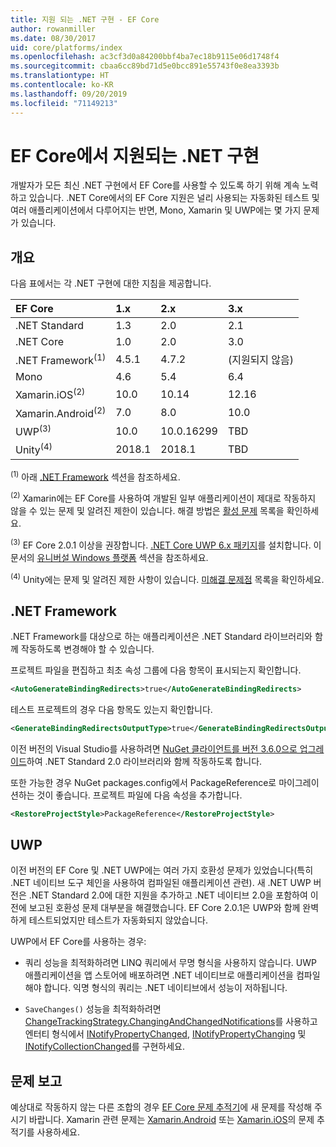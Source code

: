 ```yaml
---
title: 지원 되는 .NET 구현 - EF Core
author: rowanmiller
ms.date: 08/30/2017
uid: core/platforms/index
ms.openlocfilehash: ac3cf3d0a84200bbf4ba7ec18b9115e06d1748f4
ms.sourcegitcommit: cbaa6cc89bd71d5e0bcc891e55743f0e8ea3393b
ms.translationtype: HT
ms.contentlocale: ko-KR
ms.lasthandoff: 09/20/2019
ms.locfileid: "71149213"
---
```

# <a name="net-implementations-supported-by-ef-core"></a>EF Core에서 지원되는 .NET 구현

개발자가 모든 최신 .NET 구현에서 EF Core를 사용할 수 있도록 하기 위해 계속 노력하고 있습니다. .NET Core에서의 EF Core 지원은 널리 사용되는 자동화된 테스트 및 여러 애플리케이션에서 다루어지는 반면, Mono, Xamarin 및 UWP에는 몇 가지 문제가 있습니다.

## <a name="overview"></a>개요

다음 표에서는 각 .NET 구현에 대한 지침을 제공합니다.

| EF Core                       | 1.x    | 2.x        | 3.x             |
|:------------------------------|:-------|:-----------|:----------------|
| .NET Standard                 | 1.3    | 2.0        | 2.1             |
| .NET Core                     | 1.0    | 2.0        | 3.0             |
| .NET Framework<sup>(1)</sup>  | 4.5.1  | 4.7.2      | (지원되지 않음) |
| Mono                          | 4.6    | 5.4        | 6.4             |
| Xamarin.iOS<sup>(2)</sup>     | 10.0   | 10.14      | 12.16           |
| Xamarin.Android<sup>(2)</sup> | 7.0    | 8.0        | 10.0            |
| UWP<sup>(3)</sup>             | 10.0   | 10.0.16299 | TBD             |
| Unity<sup>(4)</sup>           | 2018.1 | 2018.1     | TBD             |

<sup>(1)</sup> 아래 [.NET Framework](#net-framework) 섹션을 참조하세요.

<sup>(2)</sup> Xamarin에는 EF Core를 사용하여 개발된 일부 애플리케이션이 제대로 작동하지 않을 수 있는 문제 및 알려진 제한이 있습니다. 해결 방법은 [활성 문제](https://github.com/aspnet/entityframeworkCore/issues?q=is%3Aopen+is%3Aissue+label%3Aarea-xamarin) 목록을 확인하세요.

<sup>(3)</sup> EF Core 2.0.1 이상을 권장합니다. [.NET Core UWP 6.x 패키지](https://www.nuget.org/packages/Microsoft.NETCore.UniversalWindowsPlatform/)를 설치합니다. 이 문서의 [유니버설 Windows 플랫폼](#universal-windows-platform) 섹션을 참조하세요.

<sup>(4)</sup> Unity에는 문제 및 알려진 제한 사항이 있습니다. [미해결 문제점](https://github.com/aspnet/entityframeworkCore/issues?q=is%3Aopen+is%3Aissue+label%3Aarea-unity) 목록을 확인하세요.

## <a name="net-framework"></a>.NET Framework

.NET Framework를 대상으로 하는 애플리케이션은 .NET Standard 라이브러리와 함께 작동하도록 변경해야 할 수 있습니다.

프로젝트 파일을 편집하고 최초 속성 그룹에 다음 항목이 표시되는지 확인합니다.

``` xml
<AutoGenerateBindingRedirects>true</AutoGenerateBindingRedirects>
```

테스트 프로젝트의 경우 다음 항목도 있는지 확인합니다.

``` xml
<GenerateBindingRedirectsOutputType>true</GenerateBindingRedirectsOutputType>
```

이전 버전의 Visual Studio를 사용하려면 [NuGet 클라이언트를 버전 3.6.0으로 업그레이드](https://www.nuget.org/downloads)하여 .NET Standard 2.0 라이브러리와 함께 작동하도록 합니다.

또한 가능한 경우 NuGet packages.config에서 PackageReference로 마이그레이션하는 것이 좋습니다. 프로젝트 파일에 다음 속성을 추가합니다.

``` xml
<RestoreProjectStyle>PackageReference</RestoreProjectStyle>
```

## <a name="universal-windows-platform"></a>UWP

이전 버전의 EF Core 및 .NET UWP에는 여러 가지 호환성 문제가 있었습니다(특히 .NET 네이티브 도구 체인을 사용하여 컴파일된 애플리케이션 관련). 새 .NET UWP 버전은 .NET Standard 2.0에 대한 지원을 추가하고 .NET 네이티브 2.0을 포함하여 이전에 보고된 호환성 문제 대부분을 해결했습니다. EF Core 2.0.1은 UWP와 함께 완벽하게 테스트되었지만 테스트가 자동화되지 않았습니다.

UWP에서 EF Core를 사용하는 경우:

* 쿼리 성능을 최적화하려면 LINQ 쿼리에서 무명 형식을 사용하지 않습니다. UWP 애플리케이션을 앱 스토어에 배포하려면 .NET 네이티브로 애플리케이션을 컴파일해야 합니다. 익명 형식의 쿼리는 .NET 네이티브에서 성능이 저하됩니다.

* `SaveChanges()` 성능을 최적화하려면 [ChangeTrackingStrategy.ChangingAndChangedNotifications](/dotnet/api/microsoft.entityframeworkcore.changetrackingstrategy)를 사용하고 엔터티 형식에서 [INotifyPropertyChanged](https://msdn.microsoft.com/library/system.componentmodel.inotifypropertychanged.aspx), [INotifyPropertyChanging](https://msdn.microsoft.com/library/system.componentmodel.inotifypropertychanging.aspx) 및 [INotifyCollectionChanged](https://msdn.microsoft.com/library/system.collections.specialized.inotifycollectionchanged.aspx)를 구현하세요.

## <a name="report-issues"></a>문제 보고

예상대로 작동하지 않는 다른 조합의 경우 [EF Core 문제 추적기](https://github.com/aspnet/entityframeworkcore/issues/new)에 새 문제를 작성해 주시기 바랍니다. Xamarin 관련 문제는 [Xamarin.Android](https://github.com/xamarin/xamarin-android/issues/new) 또는 [Xamarin.iOS](https://github.com/xamarin/xamarin-macios/issues/new)의 문제 추적기를 사용하세요.
